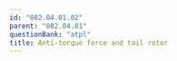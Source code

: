 ```yaml
---
id: "082.04.01.02"
parent: "082.04.01"
questionBank: "atpl"
title: Anti-torque force and tail rotor
---
```

